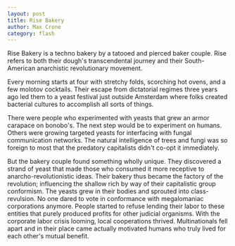 ```yaml
---
layout: post
title: Rise Bakery
author: Max Crone
category: flash
---
```

Rise Bakery is a techno bakery by a tatooed and pierced baker couple.
Rise refers to both their dough's transcendental journey and their South-American anarchistic revolutionary movement.

Every morning starts at four with stretchy folds, scorching hot ovens, and a few molotov cocktails.
Their escape from dictatorial regimes three years ago led them to a yeast festival just outside Amsterdam where folks created bacterial cultures to accomplish all sorts of things.

There were people who experimented with yeasts that grew an armor carapace on bonobo's.
The next step would be to experiment on humans.
Others were growing targeted yeasts for interfacing with fungal communication networks.
The natural intelligence of trees and fungi was so foreign to most that the predatory capitalists didn't co-opt it immediately.

But the bakery couple found something wholly unique.
They discovered a strand of yeast that made those who consumed it more receptive to anarcho-revolutionistic ideas.
Their bakery thus became the factory of the revolution; influencing the shallow rich by way of their capitalistic group conformism.
The yeasts grew in their bodies and sprouted into class-revulsion.
No one dared to vote in conformance with megalomaniac corporations anymore.
People started to refuse lending their labor to these entities that purely produced profits for other judicial organisms.
With the corporate labor crisis looming, local cooperations thrived.
Multinationals fell apart and in their place came actually motivated humans who truly lived for each other's mutual benefit.
